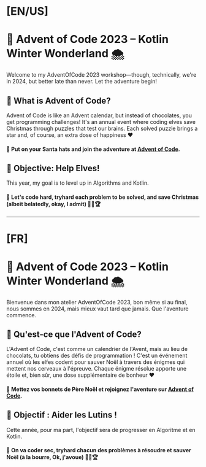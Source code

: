 # [EN/US]
# 🎄 Advent of Code 2023 – Kotlin Winter Wonderland 🌨️
Welcome to my AdventOfCode 2023 workshop—though, technically, we're in 2024, but better late than never. Let the adventure begin!

## 🎅 What is Advent of Code?
Advent of Code is like an Advent calendar, but instead of chocolates, you get programming challenges! It's an annual event where coding elves save Christmas through puzzles that test our brains.
Each solved puzzle brings a star and, of course, an extra dose of happiness ♥

#### 🔗 Put on your Santa hats and join the adventure at [Advent of Code](https://adventofcode.com/).

## 🚀 Objective: Help Elves!
This year, my goal is to level up in Algorithms and Kotlin.

#### 🎯 Let's code hard, tryhard each problem to be solved, and save Christmas (albeit belatedly, okay, I admit) 🧠🦾🏆

---------------------------------------------------------------------------------

# [FR]
# 🎄 Advent of Code 2023 – Kotlin Winter Wonderland 🌨️
Bienvenue dans mon atelier AdventOfCode 2023, bon même si au final, nous sommes en 2024, mais mieux vaut tard que jamais. Que l'aventure commence. 

## 🎅 Qu'est-ce que l'Advent of Code?
L'Advent of Code, c'est comme un calendrier de l'Avent, mais au lieu de chocolats, tu obtiens des défis de programmation ! C'est un événement annuel où les elfes codent pour sauver Noël à travers des énigmes qui mettent nos cerveaux à l'épreuve. 
Chaque énigme résolue apporte une étoile et, bien sûr, une dose supplémentaire de bonheur ♥

#### 🔗 Mettez vos bonnets de Père Noël et rejoignez l'aventure sur [Advent of Code](https://adventofcode.com/).


## 🚀 Objectif : Aider les Lutins !
Cette année, pour ma part, l'objectif sera de progresser en Algoritme et en Kotlin. 

#### 🎯 On va coder sec, tryhard chacun des problèmes à résoudre et sauver Noël (à la bourre, Ok, j'avoue) 🧠🦾🏆


